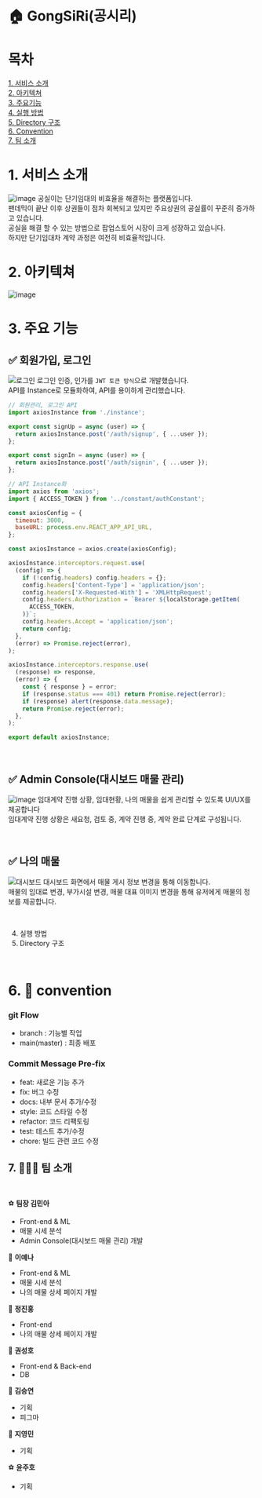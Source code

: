 # 🏠 GongSiRi(공시리)

# 목차
[1. 서비스 소개](#1._서비스_소개) <br>
[2. 아키텍쳐](#2._아키텍쳐) <br>
[3. 주요기능](#3._주요_기능) <br>
[4. 실행 방법](#4._실행_방법) <br> 
[5. Directory 구조](#5._Directory_구조) <br>
[6. Convention](#5._👏_convention) <br>
[7. 팀 소개](#7._👨‍👧‍👧_팀_소개) <br>

# 1. 서비스 소개
![image](https://github.com/Gong-siri/GongSiRi_Front/assets/86208370/356ec331-0c98-418d-bd5c-2f9624b47cc6)
공실이는 단기임대의 비효율을 해결하는 플랫폼입니다. <br>
팬데믹이 끝난 이후 상권들이 점차 회복되고 있지만 주요상권의 공실률이 꾸준히 증가하고 있습니다. <br>
공실을 해결 할 수 있는 방법으로 팝업스토어 시장이 크게 성장하고 있습니다. <br>
하지만 단기임대차 계약 과정은 여전히 비효율적입니다. 


# 2. 아키텍쳐
![image](https://github.com/Gong-siri/GongSiRi_Front/assets/86208370/0722f126-a3ea-4a23-b2db-9d521a485435)


# 3. 주요 기능

## ✅ 회원가입, 로그인
![로그인](https://github.com/Gong-siri/GongSiRi_Front/assets/86208370/cbf6d8d1-c631-45dd-ba26-fe23dda6e321)
로그인 인증, 인가를 `JWT 토큰 방식`으로 개발했습니다. <br>
API를 Instance로 모듈화하여, API를 용이하게 관리했습니다. <br>

```js
// 회원관리, 로그인 API
import axiosInstance from './instance';

export const signUp = async (user) => {
  return axiosInstance.post('/auth/signup', { ...user });
};

export const signIn = async (user) => {
  return axiosInstance.post('/auth/signin', { ...user });
};
```


```js
// API Instance화
import axios from 'axios';
import { ACCESS_TOKEN } from '../constant/authConstant';

const axiosConfig = {
  timeout: 3000,
  baseURL: process.env.REACT_APP_API_URL,
};

const axiosInstance = axios.create(axiosConfig);

axiosInstance.interceptors.request.use(
  (config) => {
    if (!config.headers) config.headers = {};
    config.headers['Content-Type'] = 'application/json';
    config.headers['X-Requested-With'] = 'XMLHttpRequest';
    config.headers.Authorization = `Bearer ${localStorage.getItem(
      ACCESS_TOKEN,
    )}`;
    config.headers.Accept = 'application/json';
    return config;
  },
  (error) => Promise.reject(error),
);

axiosInstance.interceptors.response.use(
  (response) => response,
  (error) => {
    const { response } = error;
    if (response.status === 401) return Promise.reject(error);
    if (response) alert(response.data.message);
    return Promise.reject(error);
  },
);

export default axiosInstance;
```

<br>

## ✅ Admin Console(대시보드 매물 관리)
![image](https://github.com/Gong-siri/GongSiRi_Front/assets/86208370/fb056f42-eede-497b-8a7d-843a081f8981)
임대계약 진행 상황, 임대현황, 나의 매물을 쉽게 관리할 수 있도록 UI/UX를 제공합니다<br> 
임대계약 진행 상황은 새요청, 검토 중, 계약 진행 중, 계약 완료 단계로 구성됩니다.

<br>

## ✅ 나의 매물
![대시보드](https://github.com/Gong-siri/GongSiRi_Front/assets/86208370/0e945778-5a9b-4619-8a3d-4da0f2d43e49)
대시보드 화면에서 매물 게시 정보 변경을 통해 이동합니다. <br> 
매물의 임대료 변경, 부가시설 변경, 매물 대표 이미지 변경을 통해 유저에게 매물의 정보를 제공합니다.

<br>

4. 실행 방법
5. Directory 구조



</br>

# 6. 👏 convention

### **git Flow**

- branch : 기능별 작업
- main(master) : 최종 배포

### **Commit Message Pre-fix**

- feat: 새로운 기능 추가
- fix: 버그 수정
- docs: 내부 문서 추가/수정
- style: 코드 스타일 수정
- refactor: 코드 리팩토링
- test: 테스트 추가/수정
- chore: 빌드 관련 코드 수정

## 7. 👨‍👧‍👧 팀 소개
<br>

⚽ **팀장 김민아**

* Front-end & ML
* 매물 시세 분석
* Admin Console(대시보드 매물 관리) 개발

🐰 **이예나**

* Front-end & ML
* 매물 시세 분석
* 나의 매물 상세 페이지 개발

 🐨 **정진홍**

* Front-end
* 나의 매물 상세 페이지 개발

🐼 **권성호**

* Front-end & Back-end
* DB 
  

🐹 **김승연**

* 기획
* 피그마 

🐶 **지영민**

* 기획


⚽ **윤주호**
* 기획

